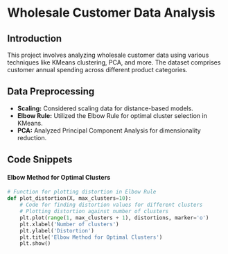 # Wholesale Customer Data Analysis

## Introduction

This project involves analyzing wholesale customer data using various techniques like KMeans clustering, PCA, and more. The dataset comprises customer annual spending across different product categories.

## Data Preprocessing

- **Scaling:** Considered scaling data for distance-based models.
- **Elbow Rule:** Utilized the Elbow Rule for optimal cluster selection in KMeans.
- **PCA:** Analyzed Principal Component Analysis for dimensionality reduction.

## Code Snippets

#### Elbow Method for Optimal Clusters

```python
# Function for plotting distortion in Elbow Rule
def plot_distortion(X, max_clusters=10):
    # Code for finding distortion values for different clusters
    # Plotting distortion against number of clusters
    plt.plot(range(1, max_clusters + 1), distortions, marker='o')
    plt.xlabel('Number of clusters')
    plt.ylabel('Distortion')
    plt.title('Elbow Method for Optimal Clusters')
    plt.show()
